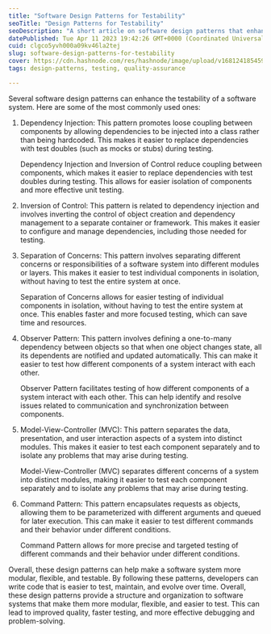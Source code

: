 ```yaml
---
title: "Software Design Patterns for Testability"
seoTitle: "Design Patterns for Testability"
seoDescription: "A short article on software design patterns that enhance testability"
datePublished: Tue Apr 11 2023 19:42:26 GMT+0000 (Coordinated Universal Time)
cuid: clgco5yvh000a09kv46la2tej
slug: software-design-patterns-for-testability
cover: https://cdn.hashnode.com/res/hashnode/image/upload/v1681241854598/472d16c7-77f1-4071-84e6-5fee1bb55f4f.png
tags: design-patterns, testing, quality-assurance

---
```


Several software design patterns can enhance the testability of a software system. Here are some of the most commonly used ones:

1. Dependency Injection: This pattern promotes loose coupling between components by allowing dependencies to be injected into a class rather than being hardcoded. This makes it easier to replace dependencies with test doubles (such as mocks or stubs) during testing.
    
    Dependency Injection and Inversion of Control reduce coupling between components, which makes it easier to replace dependencies with test doubles during testing. This allows for easier isolation of components and more effective unit testing.
    
2. Inversion of Control: This pattern is related to dependency injection and involves inverting the control of object creation and dependency management to a separate container or framework. This makes it easier to configure and manage dependencies, including those needed for testing.
    
3. Separation of Concerns: This pattern involves separating different concerns or responsibilities of a software system into different modules or layers. This makes it easier to test individual components in isolation, without having to test the entire system at once.
    
    Separation of Concerns allows for easier testing of individual components in isolation, without having to test the entire system at once. This enables faster and more focused testing, which can save time and resources.
    
4. Observer Pattern: This pattern involves defining a one-to-many dependency between objects so that when one object changes state, all its dependents are notified and updated automatically. This can make it easier to test how different components of a system interact with each other.
    
    Observer Pattern facilitates testing of how different components of a system interact with each other. This can help identify and resolve issues related to communication and synchronization between components.
    
5. Model-View-Controller (MVC): This pattern separates the data, presentation, and user interaction aspects of a system into distinct modules. This makes it easier to test each component separately and to isolate any problems that may arise during testing.
    
    Model-View-Controller (MVC) separates different concerns of a system into distinct modules, making it easier to test each component separately and to isolate any problems that may arise during testing.
    
6. Command Pattern: This pattern encapsulates requests as objects, allowing them to be parameterized with different arguments and queued for later execution. This can make it easier to test different commands and their behavior under different conditions.
    
    Command Pattern allows for more precise and targeted testing of different commands and their behavior under different conditions.
    

Overall, these design patterns can help make a software system more modular, flexible, and testable. By following these patterns, developers can write code that is easier to test, maintain, and evolve over time. Overall, these design patterns provide a structure and organization to software systems that make them more modular, flexible, and easier to test. This can lead to improved quality, faster testing, and more effective debugging and problem-solving.